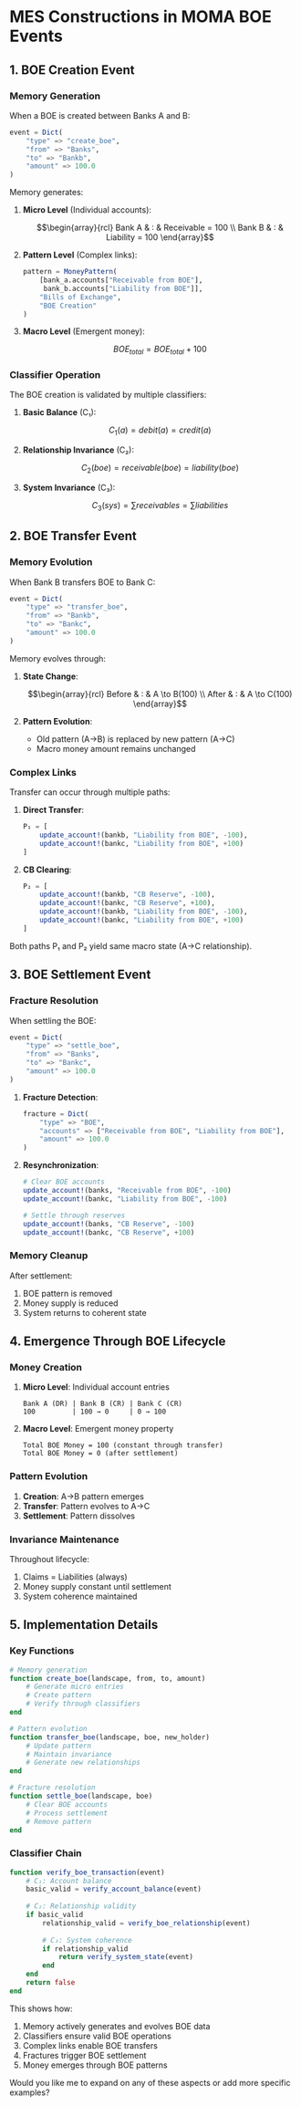 # MES Constructions in MOMA BOE Events

## 1. BOE Creation Event

### Memory Generation
When a BOE is created between Banks A and B:

```julia
event = Dict(
    "type" => "create_boe",
    "from" => "Banks",
    "to" => "Bankb",
    "amount" => 100.0
)
```

Memory generates:
1. **Micro Level** (Individual accounts):
   ```math
   \begin{array}{rcl}
   Bank A & : & Receivable = 100 \\
   Bank B & : & Liability = 100
   \end{array}
   ```

2. **Pattern Level** (Complex links):
   ```julia
   pattern = MoneyPattern(
       [bank_a.accounts["Receivable from BOE"],
        bank_b.accounts["Liability from BOE"]],
       "Bills of Exchange",
       "BOE Creation"
   )
   ```

3. **Macro Level** (Emergent money):
   ```math
   BOE_{total} = BOE_{total} + 100
   ```

### Classifier Operation
The BOE creation is validated by multiple classifiers:

1. **Basic Balance** (C₁):
   ```math
   C_1(a) = debit(a) = credit(a)
   ```

2. **Relationship Invariance** (C₂):
   ```math
   C_2(boe) = receivable(boe) = liability(boe)
   ```

3. **System Invariance** (C₃):
   ```math
   C_3(sys) = \sum receivables = \sum liabilities
   ```

## 2. BOE Transfer Event

### Memory Evolution
When Bank B transfers BOE to Bank C:

```julia
event = Dict(
    "type" => "transfer_boe",
    "from" => "Bankb",
    "to" => "Bankc",
    "amount" => 100.0
)
```

Memory evolves through:
1. **State Change**:
   ```math
   \begin{array}{rcl}
   Before & : & A \to B(100) \\
   After & : & A \to C(100)
   \end{array}
   ```

2. **Pattern Evolution**:
   - Old pattern (A→B) is replaced by new pattern (A→C)
   - Macro money amount remains unchanged

### Complex Links
Transfer can occur through multiple paths:

1. **Direct Transfer**:
   ```julia
   P₁ = [
       update_account!(bankb, "Liability from BOE", -100),
       update_account!(bankc, "Liability from BOE", +100)
   ]
   ```

2. **CB Clearing**:
   ```julia
   P₂ = [
       update_account!(bankb, "CB Reserve", -100),
       update_account!(bankc, "CB Reserve", +100),
       update_account!(bankb, "Liability from BOE", -100),
       update_account!(bankc, "Liability from BOE", +100)
   ]
   ```

Both paths P₁ and P₂ yield same macro state (A→C relationship).

## 3. BOE Settlement Event

### Fracture Resolution
When settling the BOE:

```julia
event = Dict(
    "type" => "settle_boe",
    "from" => "Banks",
    "to" => "Bankc",
    "amount" => 100.0
)
```

1. **Fracture Detection**:
   ```julia
   fracture = Dict(
       "type" => "BOE",
       "accounts" => ["Receivable from BOE", "Liability from BOE"],
       "amount" => 100.0
   )
   ```

2. **Resynchronization**:
   ```julia
   # Clear BOE accounts
   update_account!(banks, "Receivable from BOE", -100)
   update_account!(bankc, "Liability from BOE", -100)
   
   # Settle through reserves
   update_account!(banks, "CB Reserve", -100)
   update_account!(bankc, "CB Reserve", +100)
   ```

### Memory Cleanup
After settlement:
1. BOE pattern is removed
2. Money supply is reduced
3. System returns to coherent state

## 4. Emergence Through BOE Lifecycle

### Money Creation
1. **Micro Level**: Individual account entries
   ```
   Bank A (DR) | Bank B (CR) | Bank C (CR)
   100         | 100 → 0     | 0 → 100
   ```

2. **Macro Level**: Emergent money property
   ```
   Total BOE Money = 100 (constant through transfer)
   Total BOE Money = 0 (after settlement)
   ```

### Pattern Evolution
1. **Creation**: A→B pattern emerges
2. **Transfer**: Pattern evolves to A→C
3. **Settlement**: Pattern dissolves

### Invariance Maintenance
Throughout lifecycle:
1. Claims = Liabilities (always)
2. Money supply constant until settlement
3. System coherence maintained

## 5. Implementation Details

### Key Functions
```julia
# Memory generation
function create_boe(landscape, from, to, amount)
    # Generate micro entries
    # Create pattern
    # Verify through classifiers
end

# Pattern evolution
function transfer_boe(landscape, boe, new_holder)
    # Update pattern
    # Maintain invariance
    # Generate new relationships
end

# Fracture resolution
function settle_boe(landscape, boe)
    # Clear BOE accounts
    # Process settlement
    # Remove pattern
end
```

### Classifier Chain
```julia
function verify_boe_transaction(event)
    # C₁: Account balance
    basic_valid = verify_account_balance(event)
    
    # C₂: Relationship validity
    if basic_valid
        relationship_valid = verify_boe_relationship(event)
        
        # C₃: System coherence
        if relationship_valid
            return verify_system_state(event)
        end
    end
    return false
end
```

This shows how:
1. Memory actively generates and evolves BOE data
2. Classifiers ensure valid BOE operations
3. Complex links enable BOE transfers
4. Fractures trigger BOE settlement
5. Money emerges through BOE patterns

Would you like me to expand on any of these aspects or add more specific examples? 
